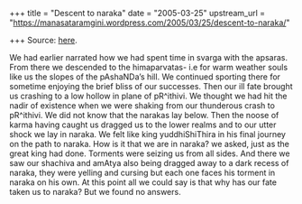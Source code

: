 +++
title = "Descent to naraka"
date = "2005-03-25"
upstream_url = "https://manasataramgini.wordpress.com/2005/03/25/descent-to-naraka/"

+++
Source: [here](https://manasataramgini.wordpress.com/2005/03/25/descent-to-naraka/).

We had earlier narrated how we had spent time in svarga with the apsaras. From there we descended to the himaparvatas- i.e for warm weather souls like us the slopes of the pAshaNDa’s hill. We continued sporting there for sometime enjoying the brief bliss of our successes. Then our ill fate brought us crashing to a low hollow in plane of pR^ithivi. We thought we had hit the nadir of existence when we were shaking from our thunderous crash to pR^ithivi. We did not know that the narakas lay below. Then the noose of karma having caught us dragged us to the lower realms and to our utter shock we lay in naraka. We felt like king yuddhiShiThira in his final journey on the path to naraka. How is it that we are in naraka? we asked, just as the great king had done. Torments were seizing us from all sides. And there we saw our shachiva and amAtya also being dragged away to a dark recess of naraka, they were yelling and cursing but each one faces his torment in naraka on his own. At this point all we could say is that why has our fate taken us to naraka? But we found no answers.

